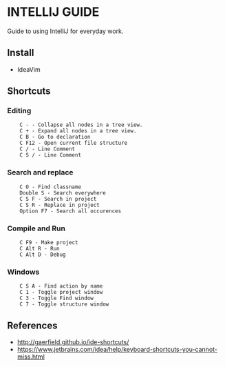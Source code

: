 # INTELLIJ GUIDE

Guide to using IntelliJ for everyday work.

## Install
* IdeaVim



## Shortcuts
### Editing
```
    C - - Collapse all nodes in a tree view.
    C + - Expand all nodes in a tree view.
    C B - Go to declaration
    C F12 - Open current file structure
    C / - Line Comment
    C S / - Line Comment
```

### Search and replace

```
    C O - Find classname
    Double S - Search everywhere
    C S F - Search in project
    C S R - Replace in project
    Option F7 - Search all occurences
```

### Compile and Run
```
    C F9 - Make project
    C Alt R - Run
    C Alt D - Debug
```

### Windows

```
    C S A - Find action by name
    C 1 - Toggle project window
    C 3 - Toggle Find window
    C 7 - Toggle structure window
```



## References
* http://gaerfield.github.io/ide-shortcuts/
* https://www.jetbrains.com/idea/help/keyboard-shortcuts-you-cannot-miss.html
